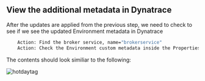 ## View the additional metadata in Dynatrace

After the updates are applied from the previous step, we need to check to see if we see the updated Environment metadata in Dynatrace

```bash
    Action: Find the broker service, name="brokerservice"
    Action: Check the Environment custom metadata inside the Properties section
   ```

The contents should look similiar to the following:

![hotdaytag](../../assets/images/hotdaytag.png)
